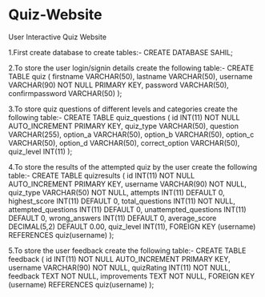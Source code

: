 # Quiz-Website
User Interactive Quiz Website

1.First create database to create tables:- CREATE DATABASE SAHIL;

2.To store the user login/signin details create the following table:- CREATE TABLE quiz ( firstname VARCHAR(50), lastname VARCHAR(50), username VARCHAR(90) NOT NULL PRIMARY KEY, password VARCHAR(50), confirmpassword VARCHAR(50) );

3.To store quiz questions of different levels and categories create the following table:- CREATE TABLE quiz_questions ( id INT(11) NOT NULL AUTO_INCREMENT PRIMARY KEY, quiz_type VARCHAR(50), question VARCHAR(255), option_a VARCHAR(50), option_b VARCHAR(50), option_c VARCHAR(50), option_d VARCHAR(50), correct_option VARCHAR(50), quiz_level INT(11) );

4.To store the results of the attempted quiz by the user create the following table:- CREATE TABLE quizresults ( id INT(11) NOT NULL AUTO_INCREMENT PRIMARY KEY, username VARCHAR(90) NOT NULL, quiz_type VARCHAR(50) NOT NULL, attempts INT(11) DEFAULT 0, highest_score INT(11) DEFAULT 0, total_questions INT(11) NOT NULL, attempted_questions INT(11) DEFAULT 0, unattempted_questions INT(11) DEFAULT 0, wrong_answers INT(11) DEFAULT 0, average_score DECIMAL(5,2) DEFAULT 0.00, quiz_level INT(11), FOREIGN KEY (username) REFERENCES quiz(username) );

5.To store the user feedback create the following table:- CREATE TABLE feedback ( id INT(11) NOT NULL AUTO_INCREMENT PRIMARY KEY, username VARCHAR(90) NOT NULL, quizRating INT(11) NOT NULL, feedback TEXT NOT NULL, improvements TEXT NOT NULL, FOREIGN KEY (username) REFERENCES quiz(username) );
